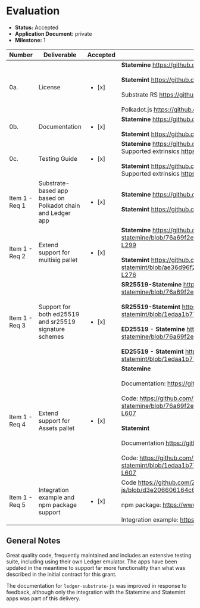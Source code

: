 # Evaluation

- **Status:** Accepted
- **Application Document:** private
- **Milestone:** 1

| Number | Deliverable | Accepted | Link | Evaluation Notes |
| ------ | ----------- | -------- | ---- |----------------- |
| 0a.  | License | <ul><li>[x] </li></ul> | **Statemine** https://github.com/zondax/ledger-statemine/blob/master/LICENSE <br> <br> **Statemint** https://github.com/zondax/ledger-statemint/blob/master/LICENSE <br> <br> Substrate RS https://github.com/zondax/ledger-substrate-rs/blob/master/LICENSE <br> <br> Polkadot.js  https://github.com/zondax/ledger-polkadot-js/blob/master/LICENSE | Apache 2.0  |
| 0b. | Documentation | <ul><li>[x] </li></ul> | **Statemine** https://github.com/Zondax/ledger-statemine/blob/main/docs/APDUSPEC.md <br> <br>   **Statemint** https://github.com/Zondax/ledger-statemint/blob/main/docs/APDUSPEC.md | Hosted under https://docs.zondax.ch
| 0c. | Testing Guide | <ul><li>[x] </li></ul> | **Statemine** https://github.com/Zondax/ledger-statemine/blob/master/docs/build.md <br> Supported extrinsics https://github.com/Zondax/ledger-statemine/blob/main/docs/supported_latest.md <br> <br> **Statemint** https://github.com/Zondax/ledger-statemint/blob/master/docs/build.md <br> Supported extrinsics https://github.com/Zondax/ledger-statemint/blob/main/docs/supported_latest.md | 
| Item 1 - Req 1 | Substrate-based app based on Polkadot chain and Ledger app | <ul><li>[x] </li></ul> | **Statemine** https://github.com/Zondax/ledger-statemine <br> <br>  **Statemint** https://github.com/Zondax/ledger-statemine |   |
| Item 1 - Req 2 | Extend support for multisig pallet | <ul><li>[x] </li></ul> | **Statemine** https://github.com/Zondax/ledger-statemine/blob/76a69f2ee005cc9ca40361dc1dcb52fe82db8ed4/app/src/substrate/substrate_dispatch_V7.c#L260-L299  <br> <br>  **Statemint** https://github.com/Zondax/ledger-statemint/blob/ae36d96f26d0e371f61dcd77ae10465aaf8ea912/app/src/substrate/substrate_dispatch_V6.c#L237-L276 |    |
| Item 1 - Req 3 | Support for both ed25519 and sr25519 signature schemes | <ul><li>[x] </li></ul> |  **SR25519-Statemine** https://github.com/Zondax/ledger-statemine/blob/76a69f2ee005cc9ca40361dc1dcb52fe82db8ed4/tests_zemu/tests/sr25519.test.ts#L43-L203  <br> <br>  **SR25519-Statemint** https://github.com/Zondax/ledger-statemint/blob/1edaa1b776088d699890857395aab698a7003d05/tests_zemu/tests/sr25519.test.ts#L43-L203  <br> <br> **ED25519 - Statemine** https://github.com/Zondax/ledger-statemine/blob/76a69f2ee005cc9ca40361dc1dcb52fe82db8ed4/tests_zemu/tests/standard.test.ts#L40-L240 <br><br> **ED25519 - Statemint** https://github.com/Zondax/ledger-statemint/blob/1edaa1b776088d699890857395aab698a7003d05/tests_zemu/tests/standard.test.ts#L40-L240    |   |
| Item 1 - Req 4 | Extend support for Assets pallet | <ul><li>[x] </li></ul> |  **Statemine** <br><br> Documentation: https://github.com/Zondax/ledger-statemine#assets  <br> <br> Code: https://github.com/Zondax/ledger-statemine/blob/76a69f2ee005cc9ca40361dc1dcb52fe82db8ed4/app/src/substrate/substrate_dispatch_V7.c#L388-L607 <br><br> **Statemint** <br><br> Documentation https://github.com/Zondax/ledger-statemint#assets  <br><br> Code: https://github.com/Zondax/ledger-statemint/blob/1edaa1b776088d699890857395aab698a7003d05/app/src/substrate/substrate_dispatch_V7.c#L388-L607 |
| Item 1 - Req 5 | Integration example and npm package support | <ul><li>[x] </li></ul> | Code https://github.com/Zondax/ledger-substrate-js/blob/d3e206606164c6b58f8cfefa24025099cd2eb683/src/index.js#L364-L370  <br><br> npm package: https://www.npmjs.com/package/@zondax/ledger-substrate <br><br> Integration example: https://github.com/zondax/ledger-substrate-js#example | More comprehensive integration examples would be useful |

## General Notes

Great quality code, frequently maintained and includes an extensive testing suite, including using their own Ledger emulator.
The apps have been updated in the meantime to support far more functionality than what was described in the initial contract for this grant.

The documentation for `ledger-substrate-js` was improved in response to feedback, although only the integration with the Statemine and Statemint apps was part of this delivery.
